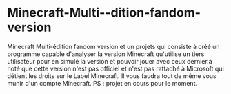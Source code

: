 # Minecraft-Multi--dition-fandom-version
Minecraft Multi-édition fandom version et un projets qui consiste à créé un programme capable d'analyser la version Minecraft qu'utilise un tiers utilisateur pour en simulé la version et pouvoir jouer avec ceux dernier.à noté que cette version n'est pas officiel et n'est pas rattaché à Microsoft qui détient les droits sur le Label Minecraft. Il vous faudra tout de même vous munir d'un compte Minecraft. PS : projet en cours pour le moment.

